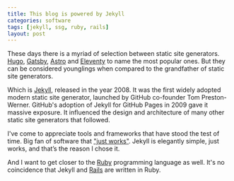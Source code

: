 ```yaml
---
title: This blog is powered by Jekyll
categories: software
tags: [jekyll, ssg, ruby, rails]
layout: post
---
```

These days there is a myriad of selection between static site generators. [Hugo](https://gohugo.io), [Gatsby](https://www.gatsbyjs.com), [Astro](https://astro.build) and [Eleventy](https://www.11ty.dev) to name the most popular ones. But they can be considered younglings when compared to the grandfather of static site generators.

Which is [Jekyll](https://jekyllrb.com), released in the year 2008. It was the first widely adopted modern static site generator, launched by GitHub co-founder Tom Preston-Werner. GitHub's adoption of Jekyll for GitHub Pages in 2009 gave it massive exposure. It influenced the design and architecture of many other static site generators that followed.

I've come to appreciate tools and frameworks that have stood the test of time. Big fan of software that ["just works"](https://jekyllrb.com/philosophy/). Jekyll is elegantly simple, just works, and that’s the reason I chose it.

And I want to get closer to the [Ruby](https://www.ruby-lang.org/en/) programming language as well. It's no coincidence that Jekyll and [Rails](https://rubyonrails.org) are written in Ruby.

